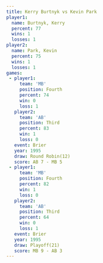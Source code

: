 ```yaml
---
title: Kerry Burtnyk vs Kevin Park
player1:              
  name: Burtnyk, Kerry
  percent: 77         
  wins: 1             
  losses: 1           
player2:              
  name: Park, Kevin   
  percent: 75         
  wins: 1             
  losses: 1           
games:
 - player1:          
     team: 'MB'      
     position: Fourth
     percent: 74     
     win: 0          
     loss: 1         
   player2:         
     team: 'AB'     
     position: Third
     percent: 83    
     win: 1         
     loss: 0        
   event: Brier         
   year: 1995           
   draw: Round Robin(12)
   score: AB 7 - MB 5   
 - player1:          
     team: 'MB'      
     position: Fourth
     percent: 82     
     win: 1          
     loss: 0         
   player2:         
     team: 'AB'     
     position: Third
     percent: 64    
     win: 0         
     loss: 1        
   event: Brier      
   year: 1995        
   draw: Playoff(21) 
   score: MB 9 - AB 3
---
```

